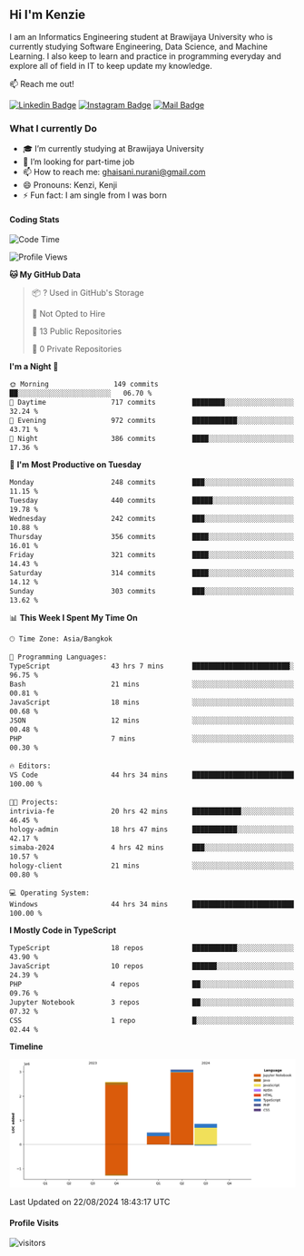 ## Hi I'm Kenzie


I am an Informatics Engineering student at Brawijaya University who is currently studying Software Engineering, Data Science, and Machine Learning. I also keep to learn and practice in programming everyday and explore all of field in IT to keep update my knowledge.

:mailbox: Reach me out!

[![Linkedin Badge](https://img.shields.io/badge/-Kenzie_Taqiyassar-0e76a8?style=flat&labelColor=0e76a8&logo=linkedin&logoColor=white)](https://www.linkedin.com/in/kenzie-taqiyassar-37458b1aa/) 
[![Instagram Badge](https://img.shields.io/badge/-@__kenziehh_-e84393?style=flat&labelColor=e84393&logo=instagram&logoColor=white)](https://www.instagram.com/_kenziehh/) 
[![Mail Badge](https://img.shields.io/badge/-ghaisani.nurani-c0392b?style=flat&labelColor=c0392b&logo=gmail&logoColor=white)](mailto:ghaisani.nurani@gmail.com)

### What I currently Do

- 🎓 I’m currently studying at Brawijaya University
- 💼 I’m looking for part-time job
- 📫 How to reach me: ghaisani.nurani@gmail.com
- 😄 Pronouns: Kenzi, Kenji
- ⚡ Fun fact: I am single from I was born

#### Coding Stats
<!--START_SECTION:waka-->
![Code Time](http://img.shields.io/badge/Code%20Time-632%20hrs%203%20mins-blue)

![Profile Views](http://img.shields.io/badge/Profile%20Views-0-blue)

**🐱 My GitHub Data** 

> 📦 ? Used in GitHub's Storage 
 > 
> 🚫 Not Opted to Hire
 > 
> 📜 13 Public Repositories 
 > 
> 🔑 0 Private Repositories 
 > 
**I'm a Night 🦉** 

```text
🌞 Morning                149 commits         ██░░░░░░░░░░░░░░░░░░░░░░░   06.70 % 
🌆 Daytime                717 commits         ████████░░░░░░░░░░░░░░░░░   32.24 % 
🌃 Evening                972 commits         ███████████░░░░░░░░░░░░░░   43.71 % 
🌙 Night                  386 commits         ████░░░░░░░░░░░░░░░░░░░░░   17.36 % 
```
📅 **I'm Most Productive on Tuesday** 

```text
Monday                   248 commits         ███░░░░░░░░░░░░░░░░░░░░░░   11.15 % 
Tuesday                  440 commits         █████░░░░░░░░░░░░░░░░░░░░   19.78 % 
Wednesday                242 commits         ███░░░░░░░░░░░░░░░░░░░░░░   10.88 % 
Thursday                 356 commits         ████░░░░░░░░░░░░░░░░░░░░░   16.01 % 
Friday                   321 commits         ████░░░░░░░░░░░░░░░░░░░░░   14.43 % 
Saturday                 314 commits         ████░░░░░░░░░░░░░░░░░░░░░   14.12 % 
Sunday                   303 commits         ███░░░░░░░░░░░░░░░░░░░░░░   13.62 % 
```


📊 **This Week I Spent My Time On** 

```text
🕑︎ Time Zone: Asia/Bangkok

💬 Programming Languages: 
TypeScript               43 hrs 7 mins       ████████████████████████░   96.75 % 
Bash                     21 mins             ░░░░░░░░░░░░░░░░░░░░░░░░░   00.81 % 
JavaScript               18 mins             ░░░░░░░░░░░░░░░░░░░░░░░░░   00.68 % 
JSON                     12 mins             ░░░░░░░░░░░░░░░░░░░░░░░░░   00.48 % 
PHP                      7 mins              ░░░░░░░░░░░░░░░░░░░░░░░░░   00.30 % 

🔥 Editors: 
VS Code                  44 hrs 34 mins      █████████████████████████   100.00 % 

🐱‍💻 Projects: 
intrivia-fe              20 hrs 42 mins      ████████████░░░░░░░░░░░░░   46.45 % 
hology-admin             18 hrs 47 mins      ███████████░░░░░░░░░░░░░░   42.17 % 
simaba-2024              4 hrs 42 mins       ███░░░░░░░░░░░░░░░░░░░░░░   10.57 % 
hology-client            21 mins             ░░░░░░░░░░░░░░░░░░░░░░░░░   00.80 % 

💻 Operating System: 
Windows                  44 hrs 34 mins      █████████████████████████   100.00 % 
```

**I Mostly Code in TypeScript** 

```text
TypeScript               18 repos            ███████████░░░░░░░░░░░░░░   43.90 % 
JavaScript               10 repos            ██████░░░░░░░░░░░░░░░░░░░   24.39 % 
PHP                      4 repos             ██░░░░░░░░░░░░░░░░░░░░░░░   09.76 % 
Jupyter Notebook         3 repos             ██░░░░░░░░░░░░░░░░░░░░░░░   07.32 % 
CSS                      1 repo              █░░░░░░░░░░░░░░░░░░░░░░░░   02.44 % 
```



**Timeline**

![Lines of Code chart](https://raw.githubusercontent.com/kenziehh/kenziehh/master/assets/bar_graph.png)


 Last Updated on 22/08/2024 18:43:17 UTC
<!--END_SECTION:waka-->


#### Profile Visits

![visitors](https://visitor-badge.glitch.me/badge?page_id=kenziehh.kenziehh)





